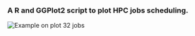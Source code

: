 ### A R and GGPlot2 script to plot HPC jobs scheduling.

![Example on plot 32 jobs](https://github.com/GRIN-PUCRS/RaulLeiria/blob/master/PlotSched/Example.png)
